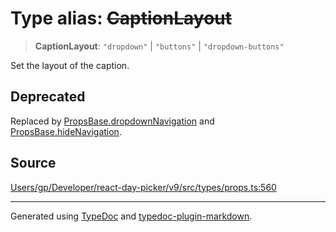 # Type alias: ~~CaptionLayout~~

> **CaptionLayout**: `"dropdown"` \| `"buttons"` \| `"dropdown-buttons"`

Set the layout of the caption.

## Deprecated

Replaced by [PropsBase.dropdownNavigation](/api/interfaces/PropsBase.md#dropdownnavigation) and
  [PropsBase.hideNavigation](/api/interfaces/PropsBase.md#hidenavigation).

## Source

[Users/gp/Developer/react-day-picker/v9/src/types/props.ts:560](https://github.com/gpbl/react-day-picker/blob/005599683/src/types/props.ts#L560)

***

Generated using [TypeDoc](https://typedoc.org) and [typedoc-plugin-markdown](https://typedoc-plugin-markdown.org).

